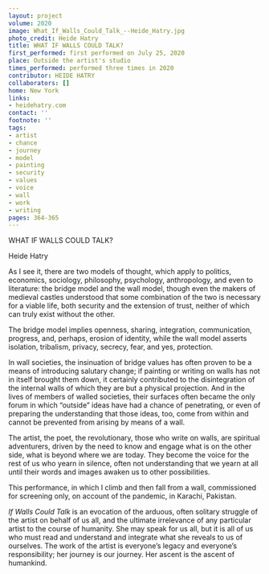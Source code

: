 ```yaml
---
layout: project
volume: 2020
image: What_If_Walls_Could_Talk_--Heide_Hatry.jpg
photo_credit: Heide Hatry
title: WHAT IF WALLS COULD TALK?
first_performed: first performed on July 25, 2020
place: Outside the artist's studio
times_performed: performed three times in 2020
contributor: HEIDE HATRY
collaborators: []
home: New York
links:
- heidehatry.com
contact: ''
footnote: ''
tags:
- artist
- chance
- journey
- model
- painting
- security
- values
- voice
- wall
- work
- writing
pages: 364-365
---
```


WHAT IF WALLS COULD TALK?

Heide Hatry

As I see it, there are two models of thought, which apply to politics, economics, sociology, philosophy, psychology, anthropology, and even to literature: the bridge model and the wall model, though even the makers of medieval castles understood that some combination of the two is necessary for a viable life, both security and the extension of trust, neither of which can truly exist without the other.

The bridge model implies openness, sharing, integration, communication, progress, and, perhaps, erosion of identity, while the wall model asserts isolation, tribalism, privacy, secrecy, fear, and yes, protection. 

In wall societies, the insinuation of bridge values has often proven to be a means of introducing salutary change; if painting or writing on walls has not in itself brought them down, it certainly contributed to the disintegration of the internal walls of which they are but a physical projection. And in the lives of members of walled societies, their surfaces often became the only forum in which “outside” ideas have had  a chance of penetrating, or even of preparing the understanding that those ideas, too, come from within and cannot be prevented from arising by means of a wall. 

The artist, the poet, the revolutionary, those who write on walls, are spiritual adventurers, driven by the need to know and engage what is on the other side, what is beyond where we are today. They become the voice for the rest of us who yearn in silence, often not understanding that we yearn at all until their words and images awaken us to other possibilities.

This performance, in which I climb and then fall from a wall, commissioned for  screening only, on account of the pandemic, in Karachi, Pakistan.

*If Walls Could Talk* is an evocation of the arduous, often solitary struggle of the artist on behalf of us all, and the ultimate irrelevance of any particular artist to the course of humanity. She may speak for us all, but it is all of us who must read and understand and integrate what she reveals to us of ourselves. The work of the artist is everyone’s legacy and everyone’s responsibility; her journey is our journey. Her ascent is the ascent of humankind.
